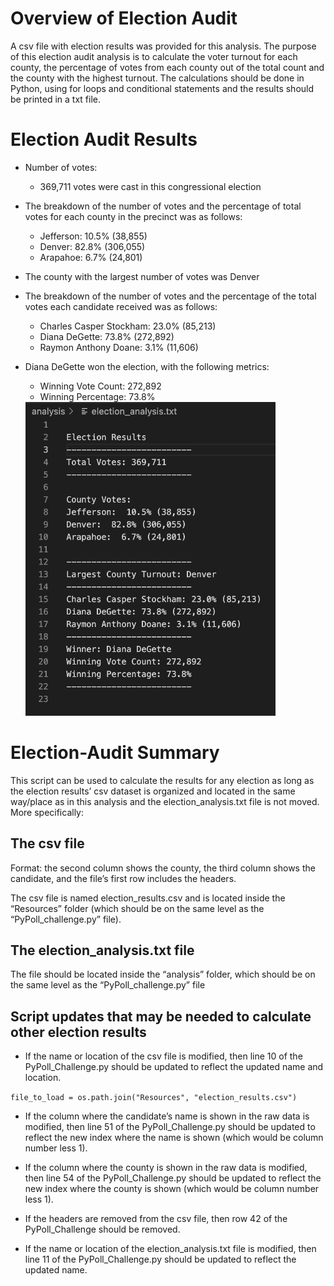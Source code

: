 # Overview of Election Audit

A csv file with election results was provided for this analysis. The purpose of this election audit analysis is to calculate the voter turnout for each county, the percentage of votes from each county out of the total count and the county with the highest turnout. The calculations should be done in Python, using for loops and conditional statements and the results should be printed in a txt file.

# Election Audit Results

- Number of votes:
  - 369,711 votes were cast in this congressional election
- The breakdown of the number of votes and the percentage of total votes for each county in the precinct was as follows:
  - Jefferson: 10.5% (38,855)
  - Denver: 82.8% (306,055)
  - Arapahoe: 6.7% (24,801)
- The county with the largest number of votes was Denver
- The breakdown of the number of votes and the percentage of the total votes each candidate received was as follows:
  - Charles Casper Stockham: 23.0% (85,213)
  - Diana DeGette: 73.8% (272,892)
  - Raymon Anthony Doane: 3.1% (11,606)
- Diana DeGette won the election, with the following metrics:

  - Winning Vote Count: 272,892
  - Winning Percentage: 73.8%

  <img src="images/election_results.png" width="400">

# Election-Audit Summary

This script can be used to calculate the results for any election as long as the election results’ csv dataset is organized and located in the same way/place as in this analysis and the election_analysis.txt file is not moved. More specifically:

## The csv file

Format: the second column shows the county, the third column shows the candidate, and the file’s first row includes the headers.

The csv file is named election_results.csv and is located inside the “Resources” folder (which should be on the same level as the “PyPoll_challenge.py” file).

## The election_analysis.txt file

The file should be located inside the “analysis” folder, which should be on the same level as the “PyPoll_challenge.py” file

## Script updates that may be needed to calculate other election results

- If the name or location of the csv file is modified, then line 10 of the PyPoll_Challenge.py should be updated to reflect the updated name and location.

`file_to_load = os.path.join("Resources", "election_results.csv")`

- If the column where the candidate’s name is shown in the raw data is modified, then line 51 of the PyPoll_Challenge.py should be updated to reflect the new index where the name is shown (which would be column number less 1).

- If the column where the county is shown in the raw data is modified, then line 54 of the PyPoll_Challenge.py should be updated to reflect the new index where the county is shown (which would be column number less 1).

- If the headers are removed from the csv file, then row 42 of the PyPoll_Challenge should be removed.

- If the name or location of the election_analysis.txt file is modified, then line 11 of the PyPoll_Challenge.py should be updated to reflect the updated name.

